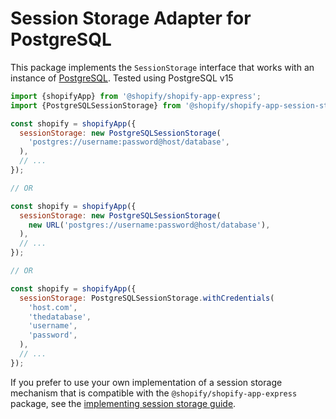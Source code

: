 # Session Storage Adapter for PostgreSQL

This package implements the `SessionStorage` interface that works with an instance of [PostgreSQL](https://www.postgresql.org).
Tested using PostgreSQL v15

```js
import {shopifyApp} from '@shopify/shopify-app-express';
import {PostgreSQLSessionStorage} from '@shopify/shopify-app-session-storage-postgresql';

const shopify = shopifyApp({
  sessionStorage: new PostgreSQLSessionStorage(
    'postgres://username:password@host/database',
  ),
  // ...
});

// OR

const shopify = shopifyApp({
  sessionStorage: new PostgreSQLSessionStorage(
    new URL('postgres://username:password@host/database'),
  ),
  // ...
});

// OR

const shopify = shopifyApp({
  sessionStorage: PostgreSQLSessionStorage.withCredentials(
    'host.com',
    'thedatabase',
    'username',
    'password',
  ),
  // ...
});
```

If you prefer to use your own implementation of a session storage mechanism that is compatible with the `@shopify/shopify-app-express` package, see the [implementing session storage guide](https://github.com/Shopify/shopify-app-js/blob/main/packages/session-storage/shopify-app-session-storage/implementing-session-storage.md).
